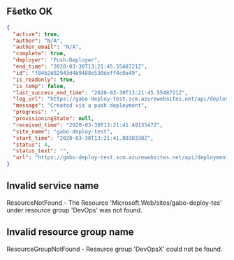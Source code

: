 ## Fšetko OK

``` json
{
  "active": true,
  "author": "N/A",
  "author_email": "N/A",
  "complete": true,
  "deployer": "Push-Deployer",
  "end_time": "2020-03-30T13:21:45.5548721Z",
  "id": "f84b2d82943d4b9488e530deff4c0a49",
  "is_readonly": true,
  "is_temp": false,
  "last_success_end_time": "2020-03-30T13:21:45.5548721Z",
  "log_url": "https://gabo-deploy-test.scm.azurewebsites.net/api/deployments/latest/log",
  "message": "Created via a push deployment",
  "progress": "",
  "provisioningState": null,
  "received_time": "2020-03-30T13:21:41.4913547Z",
  "site_name": "gabo-deploy-test",
  "start_time": "2020-03-30T13:21:41.8038338Z",
  "status": 4,
  "status_text": "",
  "url": "https://gabo-deploy-test.scm.azurewebsites.net/api/deployments/latest"
}
```

## Invalid service name

ResourceNotFound - The Resource 'Microsoft.Web/sites/gabo-deploy-tes' under resource group 'DevOps' was not found.

## Invalid resource group name

ResourceGroupNotFound - Resource group 'DevOpsX' could not be found.
